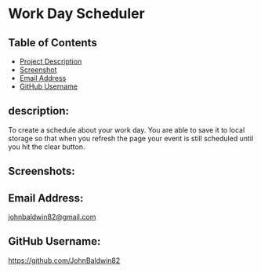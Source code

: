 # Work Day Scheduler


  ## Table of Contents
  - [Project Description](#Description)
  - [Screenshot](#screenshot)
  - [Email Address](#Email)
  - [GitHub Username](#Username)

 

  ## description:
  To create a schedule about your work day. You are able to save it to local storage so that when you refresh the page your event is still scheduled until you hit the clear button.

  ## Screenshots:


  ## Email Address:
  johnbaldwin82@gmail.com

  ## GitHub Username:
  https://github.com/JohnBaldwin82


